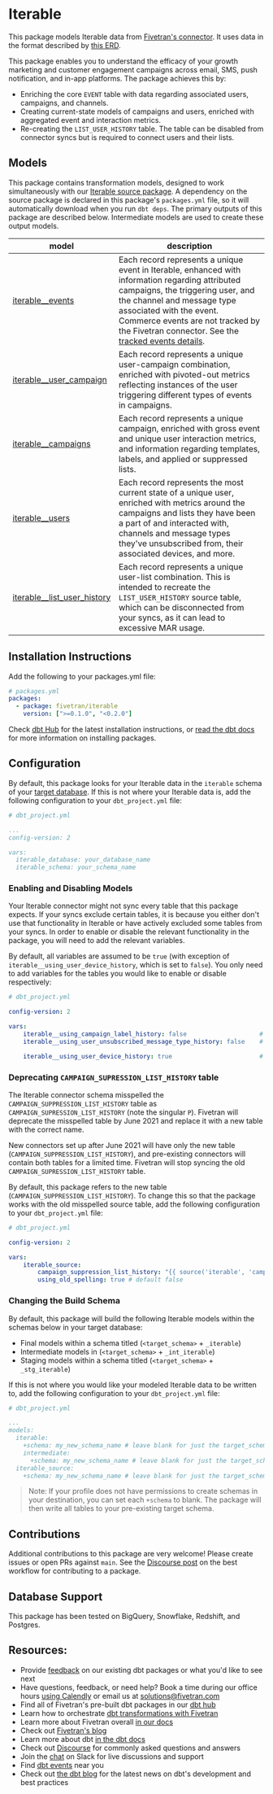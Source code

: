 # Iterable

This package models Iterable data from [Fivetran's connector](https://fivetran.com/docs/applications/iterable). It uses data in the format described by [this ERD](https://fivetran.com/docs/applications/iterable#schemainformation).

This package enables you to understand the efficacy of your growth marketing and customer engagement campaigns across email, SMS, push notification, and in-app platforms. The package achieves this by:

- Enriching the core `EVENT` table with data regarding associated users, campaigns, and channels.
- Creating current-state models of campaigns and users, enriched with aggregated event and interaction metrics.
- Re-creating the `LIST_USER_HISTORY` table. The table can be disabled from connector syncs but is required to connect users and their lists.

## Models

This package contains transformation models, designed to work simultaneously with our [Iterable source package](https://github.com/fivetran/dbt_iterable_source). A dependency on the source package is declared in this package's `packages.yml` file, so it will automatically download when you run `dbt deps`. The primary outputs of this package are described below. Intermediate models are used to create these output models.

| **model**                | **description**                                                                                                                                |
| ------------------------ | ---------------------------------------------------------------------------------------------------------------------------------------------- |
| [iterable__events](models/iterable__events.sql)             | Each record represents a unique event in Iterable, enhanced with information regarding attributed campaigns, the triggering user, and the channel and message type associated with the event. Commerce events are not tracked by the Fivetran connector. See the [tracked events details](https://fivetran.com/docs/applications/iterable#schemanotes). |
| [iterable__user_campaign](models/iterable__user_campaign.sql)             | Each record represents a unique user-campaign combination, enriched with pivoted-out metrics reflecting instances of the user triggering different types of events in campaigns.
| [iterable__campaigns](models/iterable__campaigns.sql)             | Each record represents a unique campaign, enriched with gross event and unique user interaction metrics, and information regarding templates, labels, and applied or suppressed lists. |
| [iterable__users](models/iterable__users.sql)             | Each record represents the most current state of a unique user, enriched with metrics around the campaigns and lists they have been a part of and interacted with, channels and message types they've unsubscribed from, their associated devices, and more. |
| [iterable__list_user_history](models/iterable__list_user_history.sql)             | Each record represents a unique user-list combination. This is intended to recreate the `LIST_USER_HISTORY` source table, which can be disconnected from your syncs, as it can lead to excessive MAR usage. |

## Installation Instructions

Add the following to your packages.yml file:

```yml
# packages.yml
packages:
  - package: fivetran/iterable
    version: [">=0.1.0", "<0.2.0"]
```

Check [dbt Hub](https://hub.getdbt.com/) for the latest installation instructions, or [read the dbt docs](https://docs.getdbt.com/docs/package-management) for more information on installing packages.


## Configuration

By default, this package looks for your Iterable data in the `iterable` schema of your [target database](https://docs.getdbt.com/docs/running-a-dbt-project/using-the-command-line-interface/configure-your-profile). If this is not where your Iterable data is, add the following configuration to your `dbt_project.yml` file:

```yml
# dbt_project.yml

...
config-version: 2

vars:
  iterable_database: your_database_name
  iterable_schema: your_schema_name 
```

### Enabling and Disabling Models

Your Iterable connector might not sync every table that this package expects. If your syncs exclude certain tables, it is because you either don't use that functionality in Iterable or have actively excluded some tables from your syncs. In order to enable or disable the relevant functionality in the package, you will need to add the relevant variables.

By default, all variables are assumed to be `true` (with exception of `iterable__using_user_device_history`, which is set to `false`). You only need to add variables for the tables you would like to enable or disable respectively:

```yml
# dbt_project.yml

config-version: 2

vars:
    iterable__using_campaign_label_history: false                    # default is true
    iterable__using_user_unsubscribed_message_type_history: false    # default is true

    iterable__using_user_device_history: true                        # default is FALSE
```

### Deprecating `CAMPAIGN_SUPRESSION_LIST_HISTORY` table

The Iterable connector schema misspelled the `CAMPAIGN_SUPPRESSION_LIST_HISTORY` table as `CAMPAIGN_SUPRESSION_LIST_HISTORY` (note the singular `P`). Fivetran will deprecate the misspelled table by June 2021 and replace it with a new table with the correct name.

New connectors set up after June 2021 will have only the new table (`CAMPAIGN_SUPPRESSION_LIST_HISTORY`), and pre-existing connectors will contain both tables for a limited time. Fivetran will stop syncing the old `CAMPAIGN_SUPRESSION_LIST_HISTORY` table.

By default, this package refers to the new table (`CAMPAIGN_SUPPRESSION_LIST_HISTORY`). To change this so that the package works with the old misspelled source table, add the following configuration to your `dbt_project.yml` file:

```yml
# dbt_project.yml

config-version: 2

vars:
    iterable_source:
        campaign_suppression_list_history: "{{ source('iterable', 'campaign_supression_list_history') }}" 
        using_old_spelling: true # default false
```

### Changing the Build Schema

By default, this package will build the following Iterable models within the schemas below in your target database:

- Final models within a schema titled (`<target_schema>` + `_iterable`) 
- Intermediate models in (`<target_schema>` + `_int_iterable`) 
- Staging models within a schema titled (`<target_schema>` + `_stg_iterable`) 
 
If this is not where you would like your modeled Iterable data to be written to, add the following configuration to your `dbt_project.yml` file:

```yml
# dbt_project.yml

...
models:
  iterable:
    +schema: my_new_schema_name # leave blank for just the target_schema
    intermediate:
      +schema: my_new_schema_name # leave blank for just the target_schema
  iterable_source:
    +schema: my_new_schema_name # leave blank for just the target_schema
```

> Note: If your profile does not have permissions to create schemas in your destination, you can set each `+schema` to blank. The package will then write all tables to your pre-existing target schema.

## Contributions

Additional contributions to this package are very welcome! Please create issues
or open PRs against `main`. See the 
[Discourse post](https://discourse.getdbt.com/t/contributing-to-a-dbt-package/657) 
on the best workflow for contributing to a package.

## Database Support

This package has been tested on BigQuery, Snowflake, Redshift, and Postgres.

## Resources:

- Provide [feedback](https://www.surveymonkey.com/r/DQ7K7WW) on our existing dbt packages or what you'd like to see next
- Have questions, feedback, or need help? Book a time during our office hours [using Calendly](https://calendly.com/fivetran-solutions-team/fivetran-solutions-team-office-hours) or email us at solutions@fivetran.com
- Find all of Fivetran's pre-built dbt packages in our [dbt hub](https://hub.getdbt.com/fivetran/)
- Learn how to orchestrate [dbt transformations with Fivetran](https://fivetran.com/docs/transformations/dbt)
- Learn more about Fivetran overall [in our docs](https://fivetran.com/docs)
- Check out [Fivetran's blog](https://fivetran.com/blog)
- Learn more about dbt [in the dbt docs](https://docs.getdbt.com/docs/introduction)
- Check out [Discourse](https://discourse.getdbt.com/) for commonly asked questions and answers
- Join the [chat](http://slack.getdbt.com/) on Slack for live discussions and support
- Find [dbt events](https://events.getdbt.com) near you
- Check out [the dbt blog](https://blog.getdbt.com/) for the latest news on dbt's development and best practices
